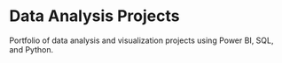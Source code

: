 # Data Analysis Projects
Portfolio of data analysis and visualization projects using Power BI, SQL, and Python.
